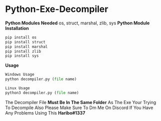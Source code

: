 # Python-Exe-Decompiler
**Python Modules Needed**
os, struct, marshal, zlib, sys
**Python Module Installation**
```py
pip install os
pip install struct
pip install marshal
pip install zlib
pip install sys
```
**Usage**
```py
Windows Usage
python decompiler.py (file name)
```
```py
Linux Usage
python3 decompiler.py (file name)
```
The Decompiler File **Must Be In The Same Folder** As The Exe Your Trying To Decompile
Also Please Make Sure To Dm Me On Discord If You Have Any Problems Using This **Haribo#1337**
